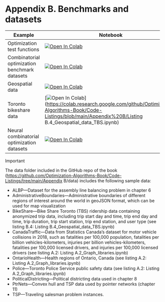 
#  Appendix B. Benchmarks and datasets

| Example  | Notebook  |
|---|---|
| Optimization test functions  | [![Open In Colab](https://colab.research.google.com/assets/colab-badge.svg)](https://colab.research.google.com/github/Optimization-Algorithms-Book/Code-Listings/blob/main/Appendix%20B/Listing%20B.1_Optimization_test_functions.ipynb)  |
| Combinatorial optimization benchmark datasets  | [![Open In Colab](https://colab.research.google.com/assets/colab-badge.svg)](https://colab.research.google.com/github/Optimization-Algorithms-Book/Code-Listings/blob/main/Appendix%20B/Listing%20B.2_CO_datasets.ipynb)  |
| Geospatial data  | [![Open In Colab](https://colab.research.google.com/assets/colab-badge.svg)](https://colab.research.google.com/github/Optimization-Algorithms-Book/Code-Listings/blob/main/Appendix%20B/Listing%20B.3_Geospatial_data.ipynb)  |
| Toronto bikeshare data  | [![Open In Colab](https://colab.research.google.com/assets/colab-badge.svg)](https://colab.research.google.com/github/Optimization-Algorithms-Book/Code-Listings/blob/main/Appendix%20B/Listing B.4_Geospatial_data_TBS.ipynb)  |
| Neural combinatorial optimization datasets  | [![Open In Colab](https://colab.research.google.com/assets/colab-badge.svg)](https://colab.research.google.com/github/Optimization-Algorithms-Book/Code-Listings/blob/main/Appendix%20B/Listing%20B.5_ML_datasets.ipynb)  |

> [!IMPORTANT]
> The data folder included in the GitHub repo of the book (https://github.com/Optimization-Algorithms-Book/Code-Listings/tree/main/Appendix B/data) includes the following sample data:
* ALBP—Dataset for the assembly line balancing problem in chapter 6
* AdministrativeBoundaries—Administrative boundaries of different regions of interest around the world in geoJSON format, which can be used for map visualization
* BikeShare—Bike Share Toronto (TBS) ridership data containing anonymized trip data, including trip start day and time, trip end day and time, trip duration, trip start station, trip end station, and user type (see listing B.4: Listing B.4_Geospatial_data_TBS.ipynb)
* CanadaTraffic—Data from Statistics Canada’s dataset for motor vehicle collisions in 2018, such as fatalities per 100,000 population, fatalities per billion vehicles-kilometers, injuries per billion vehicles-kilometers, fatalities per 100,000 licensed drivers, and injuries per 100,000 licensed drivers (see listing A.2: Listing A.2_Graph_libraries.ipynb)
* OntarioHealth—Health regions of Ontario, Canada (see listing A.2: Listing A.2_Graph_libraries.ipynb)
* Police—Toronto Police Service public safety data (see listing A.2: Listing A.2_Graph_libraries.ipynb)
* PoliticalDistricting—Political districting data used in chapter 8
* PtrNets—Convex hull and TSP data used by pointer networks (chapter 11)
* TSP—Traveling salesman problem instances.